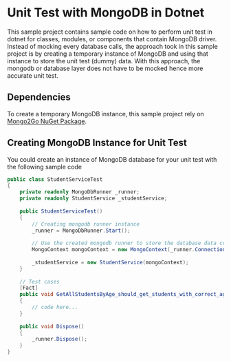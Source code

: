 # Unit Test with MongoDB in Dotnet

This sample project contains sample code on how to perform unit test in dotnet for classes, modules, or components that contain MongoDB driver.
Instead of mocking every database calls, the approach took in this sample project is by creating a temporary instance of MongoDB and
using that instance to store the unit test (dummy) data. With this approach, the mongodb or database layer does not have to be mocked 
hence more accurate unit test.

## Dependencies

To create a temporary MongoDB instance, this sample project rely on [Mongo2Go NuGet Package](https://github.com/Mongo2Go/Mongo2Go).

## Creating MongoDB Instance for Unit Test

You could create an instance of MongoDB database for your unit test with the following sample code

```c#
public class StudentServiceTest
{
    private readonly MongoDbRunner _runner;
    private readonly StudentService _studentService;
    
    public StudentServiceTest()
    {
        // Creating mongodb runner instance 
        _runner = MongoDbRunner.Start();
        
        // Use the created mongodb runner to store the database data created in the unit tests
        MongoContext mongoContext = new MongoContext(_runner.ConnectionString);
        
        _studentService = new StudentService(mongoContext);
    }
    
    // Test cases
    [Fact]
    public void GetAllStudentsByAge_should_get_students_with_correct_age()
    {
        // code here...
    }
    
    public void Dispose()
    {
        _runner.Dispose();
    }
}
```
